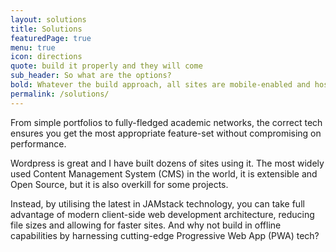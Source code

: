 ```yaml
---
layout: solutions
title: Solutions
featuredPage: true
menu: true
icon: directions
quote: build it properly and they will come
sub_header: So what are the options?
bold: Whatever the build approach, all sites are mobile-enabled and hosted using Secure Sockets Layers (SSL) certification.
permalink: /solutions/
---
```


From simple portfolios to fully-fledged academic networks, the correct tech ensures you get the most appropriate feature-set without compromising on performance.

Wordpress is great and I have built dozens of sites using it. The most widely used Content Management System (CMS) in the world, it is extensible and Open Source, but it is also overkill for some projects.

Instead, by utilising the latest in JAMstack technology, you can take full advantage of modern client-side web development architecture, reducing file sizes and allowing for faster sites. And why not build in offline capabilities by harnessing cutting-edge Progressive Web App (PWA) tech?
